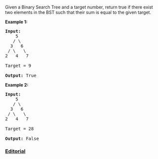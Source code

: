 Given a Binary Search Tree and a target number, return true if there exist two elements in the BST such that their sum is equal to the given target.

**Example 1:**
<pre>
<b>Input:</b> 
    5
   / \
  3   6
 / \   \
2   4   7

Target = 9

<b>Output:</b> True
</pre>

**Example 2:**
<pre>
<b>Input:</b> 
    5
   / \
  3   6
 / \   \
2   4   7

Target = 28

<b>Output:</b> False
</pre>

### [Editorial](https://leetcode.com/articles/two-sum-iv/)
